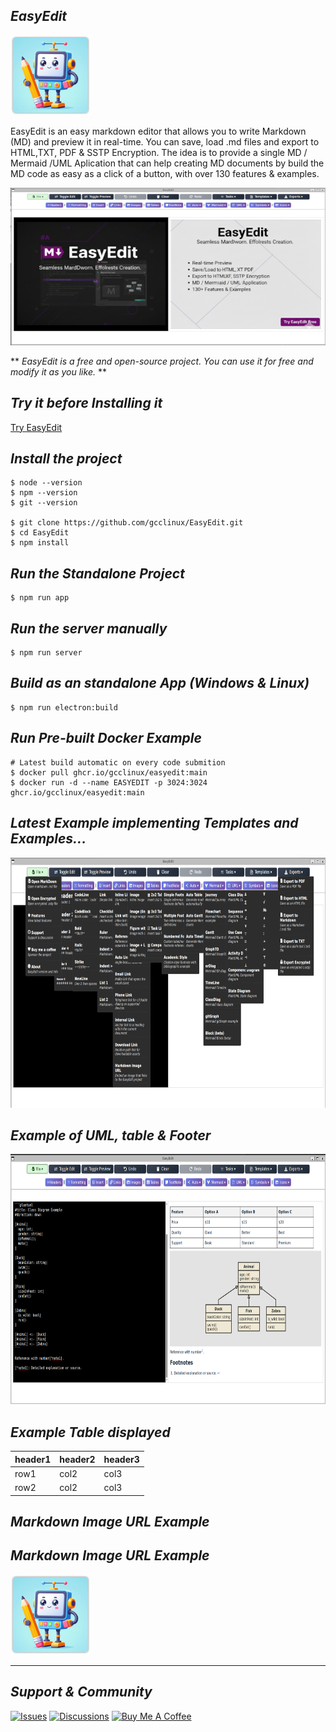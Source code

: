 ## *EasyEdit*

![EasyEdit](https://raw.githubusercontent.com/gcclinux/EasyEdit/refs/heads/main/public/easyedit128.png)

EasyEdit is an easy markdown editor that allows you to write Markdown (MD) and preview it in real-time. You can save, load .md files and export to HTML,TXT, PDF & SSTP Encryption. The idea is to provide a single MD / Mermaid /UML Aplication that can help creating MD documents by build the MD code as easy as a click of a button, with over 130 features & examples.

![EasyEdit](screenshots/banner-720x360.png)

** *EasyEdit is a free and open-source project. You can use it for free and modify it as you like.* **

## *Try it before Installing it*

[Try EasyEdit](https://easyedit-web.web.app/ "EasyEdit")

## *Install the project*
```
$ node --version
$ npm --version
$ git --version

$ git clone https://github.com/gcclinux/EasyEdit.git
$ cd EasyEdit
$ npm install
```

## *Run the Standalone Project*
```
$ npm run app
```

## *Run the server manually*
```
$ npm run server
```

## *Build as an standalone App (Windows & Linux)*
```
$ npm run electron:build
```

## *Run Pre-built Docker Example*
```
# Latest build automatic on every code submition
$ docker pull ghcr.io/gcclinux/easyedit:main
$ docker run -d --name EASYEDIT -p 3024:3024 ghcr.io/gcclinux/easyedit:main
```

## *Latest Example implementing Templates and Examples...*

<a><img src="screenshots/020-1800x900.png" alt="Example" width="720" height="400"></a>

## *Example of UML, table & Footer*

<a><img src="screenshots/020.png" alt="Example" width="720" height="400"></a>

## *Example Table displayed*

| header1 | header2 | header3 |
| :--- | :--- | :--- |
| row1 | col2 | col3 |
| row2 | col2 | col3 |

## *Markdown Image URL Example*

## *Markdown Image URL Example*

[![GitHub Project](https://raw.githubusercontent.com/gcclinux/EasyEdit/refs/heads/main/public/easyedit128.png "EasyEdit Icon")](https://github.com/gcclinux/EasyEdit)

---

## *Support & Community*

[![Issues](https://img.shields.io/badge/🐛_Report_Issues-GitHub-red?style=for-the-badge)](https://github.com/gcclinux/EasyEdit/issues)
[![Discussions](https://img.shields.io/badge/💬_Join_Discussions-GitHub-blue?style=for-the-badge)](https://github.com/gcclinux/EasyEdit/discussions)
[![Buy Me A Coffee](https://img.shields.io/badge/☕_Buy_Me_A_Coffee-Support-yellow?style=for-the-badge)](https://www.buymeacoffee.com/gcclinux)

````